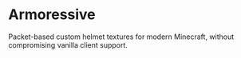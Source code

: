 # Armoressive
Packet-based custom helmet textures for modern Minecraft, without compromising vanilla client support.

